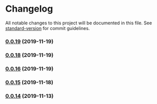 # Changelog

All notable changes to this project will be documented in this file. See [standard-version](https://github.com/conventional-changelog/standard-version) for commit guidelines.

### [0.0.19](https://github.com/akropolisio/web3-wallets-kit/compare/v0.0.18...v0.0.19) (2019-11-19)

### [0.0.18](https://github.com/akropolisio/web3-wallets-kit/compare/v0.0.16...v0.0.18) (2019-11-19)

### [0.0.16](https://github.com/akropolisio/web3-wallets-kit/compare/v0.0.15...v0.0.16) (2019-11-19)

### [0.0.15](https://github.com/akropolisio/web3-wallets-kit/compare/v0.0.14...v0.0.15) (2019-11-18)

### [0.0.14](https://github.com/akropolisio/web3-wallets-kit/tree/b64bc1eb32b97c3c0ae82cc5c51713d1b93b3941) (2019-11-13)
